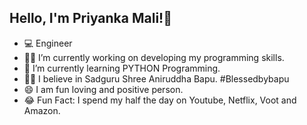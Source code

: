 ## Hello, I'm Priyanka Mali!👋 
- 💻 Engineer
- 💪🏻 I’m currently working on developing my programming skills.
- 🐍 I’m currently learning PYTHON Programming.
- 🙏🏻 I believe in Sadguru Shree Aniruddha Bapu. #Blessedbybapu
- 😄 I am fun loving and positive person.
- 😂 Fun Fact: I spend my half the day on Youtube, Netflix, Voot and Amazon.
